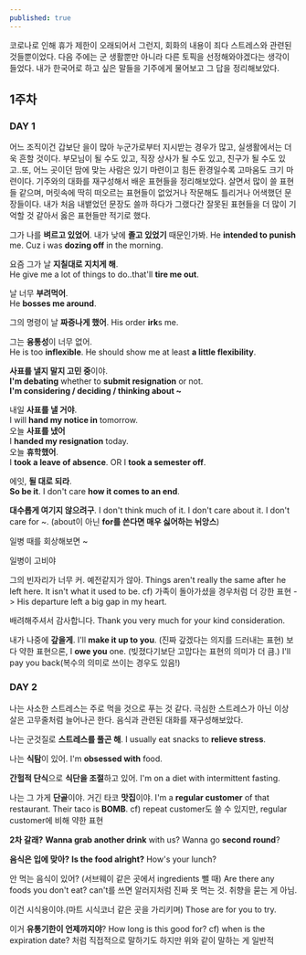 ```yaml
---
published: true
---
```

코로나로 인해 휴가 제한이 오래되어서 그런지, 회화의 내용이 죄다 스트레스와 관련된 것들뿐이었다. 다음 주에는 군 생활뿐만 아니라 다른 토픽을 선정해와야겠다는 생각이 들었다. 내가 한국어로 하고 싶은 말들을 기주에게 물어보고 그 답을 정리해보았다.

## 1주차

### DAY 1
어느 조직이건 갑보단 을이 많아 누군가로부터 지시받는 경우가 많고, 실생활에서는 더욱 흔할 것이다. 부모님이 될 수도 있고, 직장 상사가 될 수도 있고, 친구가 될 수도 있고..또, 어느 곳이던 맘에 맞는 사람은 있기 마련이고 힘든 환경일수록 고마움도 크기 마련이다. 기주와의 대화를 재구성해서 배운 표현들을 정리해보았다. 살면서 많이 쓸 표현들 같으며, 머릿속에 딱히 떠오르는 표현들이 없었거나 작문해도 틀리거나 어색했던 문장들이다. 내가 처음 내뱉었던 문장도 쓸까 하다가 그랬다간 잘못된 표현들을 더 많이 기억할 것 같아서 옳은 표현들만 적기로 했다. 

그가 나를 **벼르고 있었어**. 내가 낮에 **졸고 있었기** 때문인가봐.
He **intended to punish** me. Cuz i was **dozing off** in the morning.

요즘 그가 날 **지칠대로 지치게 해**.  
He give me a lot of things to do..that'll **tire me out**.  

날 너무 **부려먹어**.  
He **bosses me around**.  

그의 명령이 날 **짜증나게 했어**.
His order **irk**s me.

그는 **융통성**이 너무 없어.  
He is too **inflexible**. He should show me at least **a little flexibility**. 

**사표를 낼지 말지 고민 중**이야.  
**I'm debating** whether to **submit resignation** or not.  
**I'm considering / deciding / thinking about ~**  

내일 **사표를 낼 거야**.  
I will **hand my notice in** tomorrow.  
오늘 **사표를 냈어**  
I **handed my resignation** today.  
오늘 **휴학했어**.  
I **took a leave of absence**. OR   I **took a semester off**.  

에잇, **될 대로 되라**.  
**So be it**. I don't care **how it comes to an end**.  

**대수롭게 여기지 않으려구**.
I don't think much of it. I don't care about it.
I don't care for ~. (about이 아닌 **for를 쓴다면 매우 싫어하는 뉘앙스**)

일병 때를 회상해보면 ~

일병이 고비야

그의 빈자리가 너무 커. 예전같지가 않아.
Things aren't really the same after he left here. It isn't what it used to be.
cf) 가족이 돌아가셨을 경우처럼 더 강한 표현 -> His departure left a big gap in my heart.

배려해주셔서 감사합니다.
Thank you very much for your kind consideration.

내가 나중에 **갚을게**.
I'll **make it up to you**. (진짜 갚겠다는 의지를 드러내는 표현)
보다 약한 표현으론, I **owe you** one. (빚졌다기보단 고맙다는 표현의 의미가 더 큼.)
I'll pay you back(복수의 의미로 쓰이는 경우도 있음!)

### DAY 2
나는 사소한 스트레스는 주로 먹을 것으로 푸는 것 같다. 극심한 스트레스가 아닌 이상 살은 고무줄처럼 늘어나곤 한다. 음식과 관련된 대화를 재구성해보았다.

나는 군것질로 **스트레스를 풀곤 해**.
I usually eat snacks to **relieve stress**.

나는 **식탐**이 있어.
I'm **obsessed with** food.

**간헐적 단식**으로 **식단을 조절**하고 있어.
I'm on a diet with intermittent fasting.

나는 그 가게 **단골**이야. 거긴 타코 **맛집**이야.
I'm a **regular customer** of that restaurant. Their taco is **BOMB**.
cf) repeat customer도 쓸 수 있지만, regular customer에 비해 약한 표현

**2차 갈래?**
**Wanna grab another drink** with us? Wanna go **second round**?

**음식은 입에 맞아?**
**Is the food alright?** How's your lunch?

안 먹는 음식이 있어? (서브웨이 같은 곳에서 ingredients 뺄 때)
Are there any foods you don't eat?
can't를 쓰면 알러지처럼 진짜 못 먹는 것. 취향을 묻는 게 아님.

이건 시식용이야.(마트 시식코너 같은 곳을 가리키며)
Those are for you to try.

이거 **유통기한이 언제까지야**?
How long is this good for?
cf) when is the expiration date? 처럼 직접적으로 말하기도 하지만 위와 같이 말하는 게 일반적
